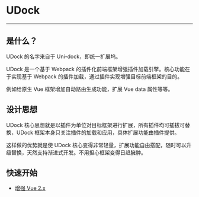 # UDock

---

## 是什么？

UDock 的名字来自于 Uni-dock，即统一扩展坞。

UDock 是一个基于 Webpack 的插件化前端框架增强插件加载引擎。核心功能在于实现基于 Webpack 的插件加载，通过插件实现增强目标前端框架的目的。

例如给原生 Vue 框架增加自动路由生成功能，扩展 Vue data 属性等等。

## 设计思想

UDock 核心思想就是以插件为单位对目标框架进行扩展，所有插件均可插拔可替换，UDock 框架本身只关注插件的加载和应用，具体扩展功能由插件提供。

这样做的优势就是使 UDock 核心变得非常轻量，扩展功能自由搭配，随时可以升级替换，天然支持渐进式开发。不用担心框架变得日趋臃肿。

## 快速开始

* [增强 Vue 2.x](quickstart/vue2.md)
